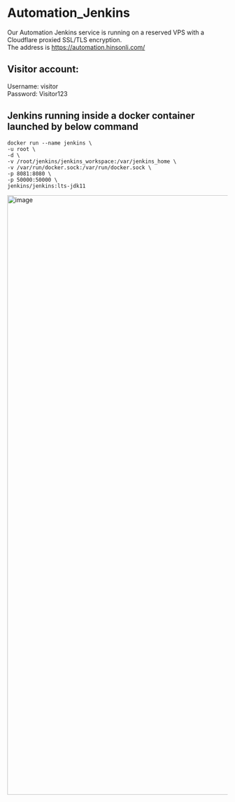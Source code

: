 # Automation_Jenkins
Our Automation Jenkins service is running on a reserved VPS with a Cloudflare proxied SSL/TLS encryption.
<BR>
The address is https://automation.hinsonli.com/
<BR>
## Visitor account:
Username: visitor
<BR>
Password: Visitor123
<BR>
## Jenkins running inside a docker container launched by below command
```
docker run --name jenkins \
-u root \
-d \
-v /root/jenkins/jenkins_workspace:/var/jenkins_home \
-v /var/run/docker.sock:/var/run/docker.sock \
-p 8081:8080 \
-p 50000:50000 \
jenkins/jenkins:lts-jdk11
```
<img width="1367" alt="image" src="https://github.com/hihinsonli/Automation_Jenkins/assets/134122199/6cc5cac3-1b89-486f-bad6-8049c1153ef5">


